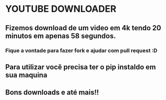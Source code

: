 # YOUTUBE DOWNLOADER
## Fizemos download de um video em 4k tendo 20 minutos em apenas 58 segundos.

### Fique a vontade para fazer fork e ajudar com pull request :D

## Para utilizar você precisa ter o pip instaldo em sua maquina

## Bons downloads e até mais!!